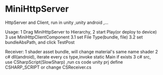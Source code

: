 # MiniHttpServer
HttpServer and Client, run in unity ,unity android ,...

Usage:
  1 Drag MiniHttpServer to Hierarchy,
  2 start Play(or deploy to device)
  3 use MiniHttpClientComponent 
    3.1 set File Type(bundle, file)
    3.2 set bundleAbsPath, and click TestPost

Receiver:
  1 shader asset bundle, will change material's same name shader 
  2 c# dll(android), iterate every cs type,invoke static Main if exists
  3 c# src, use CSharpScript(SlowSharp) ,run cs code
	unity prj define CSHARP_SCRIPT or change CSReceiver.cs